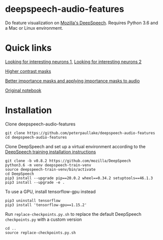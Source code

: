 # deepspeech-audio-features
Do feature visualization on [Mozilla's DeepSpeech](https://github.com/mozilla/DeepSpeech/).
Requires Python 3.6 and a Mac or Linux environment.

# Quick links
[Looking for interesting neurons 1](https://peterpaullake.github.io/deepspeech-audio-features/looking-for-interesting-neurons-1.html), [Looking for interesting neurons 2](https://peterpaullake.github.io/deepspeech-audio-features/looking-for-interesting-neurons-2.html)

[Higher contrast masks](https://peterpaullake.github.io/deepspeech-audio-features/higher-contrast-masks.html)

[Better importance masks and applying importance masks to audio](https://peterpaullake.github.io/deepspeech-audio-features/importance-masks.html)

[Original notebook](https://peterpaullake.github.io/deepspeech-audio-features/deepspeech-audio-features.html)

# Installation
Clone deepspeech-audio-features
```
git clone https://github.com/peterpaullake/deepspeech-audio-features
cd deepspeech-audio-features
```
Clone DeepSpeech and set up a virtual environment according to the [DeepSpeech training installation instructions](https://deepspeech.readthedocs.io/en/latest/TRAINING.html)
```
git clone -b v0.8.2 https://github.com/mozilla/DeepSpeech
python3.6 -m venv deepspeech-train-venv
source deepspeech-train-venv/bin/activate
cd DeepSpeech
pip3 install --upgrade pip==20.0.2 wheel==0.34.2 setuptools==46.1.3
pip3 install --upgrade -e .
```
To use a GPU, install tensorflow-gpu instead
```
pip3 uninstall tensorflow
pip3 install 'tensorflow-gpu==1.15.2'
```
Run `replace-checkpoints.py.sh` to replace the default DeepSpeech `checkpoints.py` with a custom version
```
cd ..
source replace-checkpoints.py.sh
```
